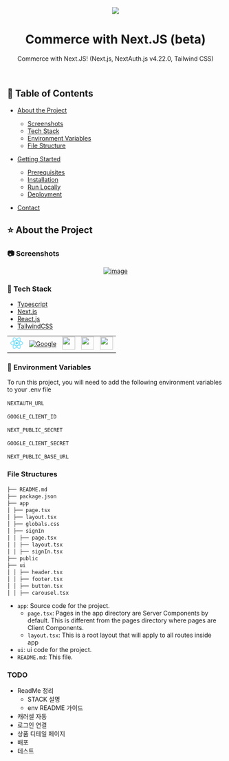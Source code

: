 <div align="center">
  <picture>
      <source media="(prefers-color-scheme: dark)" srcset="https://assets.vercel.com/image/upload/v1662130559/nextjs/Icon_dark_background.png">
      <img src="https://assets.vercel.com/image/upload/v1662130559/nextjs/Icon_light_background.png" height="128">
    </picture>
  <h1>Commerce with Next.JS (beta)</h1>
  <p>
Commerce with Next.JS! (Next.js, NextAuth.js v4.22.0, Tailwind CSS)
  </p>

</div>

<br/>

<!-- Table of Contents -->

## 📔 Table of Contents

- [About the Project](#⭐️-about-the-project)

  - [Screenshots](#📷-screenshots)
  - [Tech Stack](#space_invader-tech-stack)
  - [Environment Variables](#key-environment-variables)
  - [File Structure](file-structures)

- [Getting Started](#toolbox-getting-started)
  - [Prerequisites](#bangbang-prerequisites)
  - [Installation](#gear-installation)
  - [Run Locally](#running-run-locally)
  - [Deployment](#triangular_flag_on_post-deployment)
- [Contact](#handshake-contact)

<!-- About the Project -->

## ⭐️ About the Project

<!-- Screenshots -->

### 📷 Screenshots

<div align="center">
  <a href="" target="_blank"><img  src='' alt='image'/></a>
</div>

### :space_invader: Tech Stack

<ul>
  <li><a href="https://#/">Typescript</a></li>
  <li><a href="https://nextjs.org/">Next.js</a></li>
  <li><a href="https://reactjs.org/">React.js</a></li>
  <li><a href="https://tailwindcss.com/">TailwindCSS</a></li>
</ul>

<table>
    <tr>
        <td>
          <a href="#">
            <img src="https://raw.githubusercontent.com/devicons/devicon/master/icons/react/react-original.svg" alt="" width="30" height="30" /></a>
        </td>
        <td>
          <a href="#">
            <img src="https://user-images.githubusercontent.com/99184393/183096870-fdf58e59-d78c-44f4-bd1c-f9033c16d907.png" alt="Google" width="30" height="30" /></a>
        </td>
        <td>
          <a href="#">
            <img src="https://user-images.githubusercontent.com/99184393/179383376-874f547c-4e6f-4826-850e-706b009e7e2b.png" alt="" width="30" height="30" /></a>
        </td>
        <td>
          <a href="#">
            <img src="https://user-images.githubusercontent.com/99184393/180462270-ea4a249c-627c-4479-9431-5c3fd25454c4.png" alt="" width="30" height="30" />
          </a>
        </td>
        <td>
          <a href="#">
            <img src="https://user-images.githubusercontent.com/99184393/204170976-0e5c6e2a-2b41-483d-adbd-d5d1e40b8d15.png" alt="" width="30" height="30" />
          </a>
        </td>
    </tr>
</table>

### :key: Environment Variables

To run this project, you will need to add the following environment variables to your .env file

`NEXTAUTH_URL`

`GOOGLE_CLIENT_ID`

`NEXT_PUBLIC_SECRET`

`GOOGLE_CLIENT_SECRET`

`NEXT_PUBLIC_BASE_URL`

### File Structures

```text
├── README.md
├── package.json
├── app
│ ├── page.tsx
│ ├── layout.tsx
│ ├── globals.css
│ ├── signIn
│ │ ├── page.tsx
│ │ ├── layout.tsx
│ │ ├── signIn.tsx
├── public
├── ui
│ │ ├── header.tsx
│ │ ├── footer.tsx
│ │ ├── button.tsx
│ │ ├── carousel.tsx
```

- `app`: Source code for the project.
  - `page.tsx`: Pages in the app directory are Server Components by default. This is different from the pages directory where pages are Client Components.
  - `layout.tsx`: This is a root layout that will apply to all routes inside app
- `ui`: ui code for the project.
- `README.md`: This file.

### TODO

- ReadMe 정리
  - STACK 설명
  - env README 가이드
- 캐러셀 자동
- 로그인 연결
- 상품 디테일 페이지
- 배포
- 테스트
